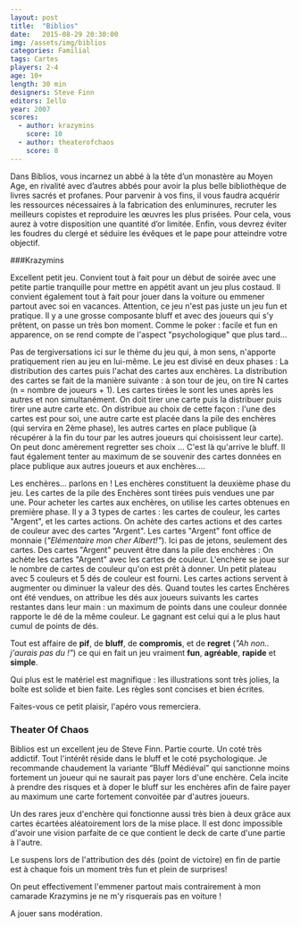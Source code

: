 ```yaml
---
layout: post
title:  "Biblios"
date:   2015-08-29 20:30:00
img: /assets/img/biblios
categories: Familial
tags: Cartes
players: 2-4
age: 10+
length: 30 min
designers: Steve Finn
editors: Iello
year: 2007
scores:
  - author: krazymins
    score: 10
  - author: theaterofchaos
    score: 8
---
```


<span>Dans Biblios, vous incarnez un abbé
à la tête d’un monastère au Moyen
Age, en rivalité avec d’autres abbés
pour avoir la plus belle bibliothèque de
livres sacrés et profanes. Pour parvenir
à vos fins, il vous faudra acquérir les
ressources nécessaires à la fabrication
des enluminures, recruter les meilleurs
copistes et reproduire les œuvres les
plus prisées. Pour cela, vous aurez à
votre disposition une quantité d’or
limitée. Enfin, vous devrez éviter les
foudres du clergé et séduire les évêques
et le pape pour atteindre votre objectif.</span>

###Krazymins

Excellent petit jeu. Convient tout à fait pour un début de soirée avec une petite partie tranquille pour mettre en appétit avant un jeu plus costaud. Il convient également tout à fait pour jouer dans la voiture ou emmener partout avec soi en vacances. Attention, ce jeu n'est pas juste un jeu fun et pratique. Il y a une grosse composante bluff et avec des joueurs qui s'y prêtent, on passe un très bon moment. Comme le poker : facile et fun en apparence, on se rend compte de l'aspect "psychologique" que plus tard...

Pas de tergiversations ici sur le thème du jeu qui, à mon sens, n'apporte pratiquement rien au jeu en lui-même.
Le jeu est divisé en deux phases : La distribution des cartes puis l'achat des cartes aux enchères.
La distribution des cartes se fait de la manière suivante : à son tour de jeu, on tire N cartes (n = nombre de joueurs + 1). Les cartes tirées le sont les unes après les autres et non simultanément. On doit tirer une carte puis la distribuer puis tirer une autre carte etc. On distribue au choix de cette façon : l'une des cartes est pour soi, une autre carte est placée dans la pile des enchères (qui servira en 2ème phase), les autres cartes en place publique (à récupérer à la fin du tour par les autres joueurs qui choisissent leur carte).
On peut donc amèrement regretter ses choix ... C'est là qu'arrive le bluff.
Il faut également tenter au maximum de se souvenir des cartes données en place publique aux autres joueurs et aux enchères....


Les enchères... parlons en !
Les enchères constituent la deuxième phase du jeu. Les cartes de la pile des Enchères sont tirées puis vendues une par une.
Pour acheter les cartes aux enchères, on utilise les cartes obtenues en première phase.
Il y a 3 types de cartes : les cartes de couleur, les cartes "Argent", et les cartes actions.
On achète des cartes actions et des cartes de couleur avec des cartes "Argent". Les cartes "Argent" font office de monnaie (*"Elémentaire mon cher Albert!"*). Ici pas de jetons, seulement des cartes.
Des cartes "Argent" peuvent être dans la pile des enchères : On achète les cartes "Argent" avec les cartes de couleur. L'enchère se joue sur le nombre de cartes de couleur qu'on est prêt à donner.
Un petit plateau avec 5 couleurs et 5 dés de couleur est fourni. Les cartes actions servent à augmenter ou diminuer la valeur des dés.
Quand toutes les cartes Enchères ont été vendues, on attribue les dés aux joueurs suivants les cartes restantes dans leur main : un maximum de points dans une couleur donnée rapporte le dé de la même couleur.
Le gagnant est celui qui a le plus haut cumul de points de dés.

Tout est affaire de **pif**, de **bluff**, de **compromis**, et de **regret** (*"Ah non.. j'aurais pas du !"*) ce qui en fait un jeu vraiment **fun**, **agréable**, **rapide** et **simple**.

Qui plus est le matériel est magnifique : les illustrations sont très jolies, la boîte est solide et bien faite. Les règles sont concises et bien écrites.

Faites-vous ce petit plaisir, l'apéro vous remerciera.

### Theater Of Chaos

Biblios est un excellent jeu de Steve Finn. Partie courte. Un coté très addictif. Tout l'intérêt réside dans le bluff et le coté psychologique. Je recommande chaudement la variante “Bluff Médiéval” qui sanctionne moins fortement un joueur qui ne saurait pas payer lors d'une enchère. Cela incite à prendre des risques et à doper le bluff sur les enchères afin de faire payer au maximum une carte fortement convoitée par d'autres joueurs.

Un des rares jeux d'enchère qui fonctionne aussi très bien à deux grâce aux cartes écartées aléatoirement lors de la mise place. Il est donc impossible d'avoir une vision parfaite de ce que contient le deck de carte d'une partie à l'autre.

Le suspens lors de l'attribution des dés (point de victoire) en fin de partie est à chaque fois un moment très fun et plein de surprises!

On peut effectivement l'emmener partout mais contrairement à mon camarade Krazymins je ne m'y risquerais pas en voiture !

A jouer sans modération.
